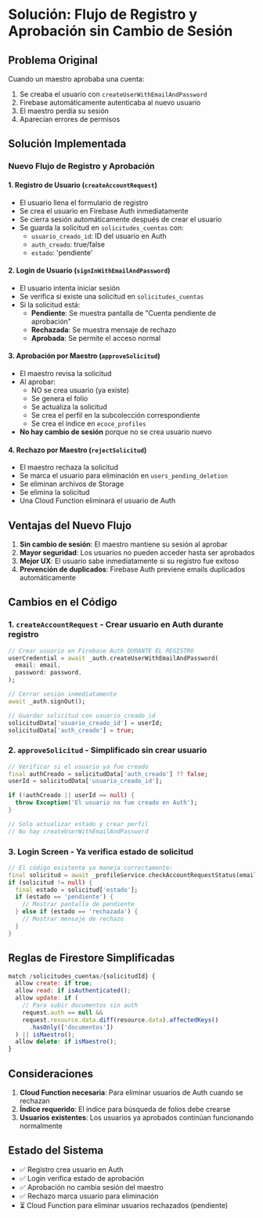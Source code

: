 # Solución: Flujo de Registro y Aprobación sin Cambio de Sesión

## Problema Original

Cuando un maestro aprobaba una cuenta:
1. Se creaba el usuario con `createUserWithEmailAndPassword`
2. Firebase automáticamente autenticaba al nuevo usuario
3. El maestro perdía su sesión
4. Aparecían errores de permisos

## Solución Implementada

### Nuevo Flujo de Registro y Aprobación

#### 1. **Registro de Usuario** (`createAccountRequest`)
- El usuario llena el formulario de registro
- Se crea el usuario en Firebase Auth inmediatamente
- Se cierra sesión automáticamente después de crear el usuario
- Se guarda la solicitud en `solicitudes_cuentas` con:
  - `usuario_creado_id`: ID del usuario en Auth
  - `auth_creado`: true/false
  - `estado`: 'pendiente'

#### 2. **Login de Usuario** (`signInWithEmailAndPassword`)
- El usuario intenta iniciar sesión
- Se verifica si existe una solicitud en `solicitudes_cuentas`
- Si la solicitud está:
  - **Pendiente**: Se muestra pantalla de "Cuenta pendiente de aprobación"
  - **Rechazada**: Se muestra mensaje de rechazo
  - **Aprobada**: Se permite el acceso normal

#### 3. **Aprobación por Maestro** (`approveSolicitud`)
- El maestro revisa la solicitud
- Al aprobar:
  - NO se crea usuario (ya existe)
  - Se genera el folio
  - Se actualiza la solicitud
  - Se crea el perfil en la subcolección correspondiente
  - Se crea el índice en `ecoce_profiles`
- **No hay cambio de sesión** porque no se crea usuario nuevo

#### 4. **Rechazo por Maestro** (`rejectSolicitud`)
- El maestro rechaza la solicitud
- Se marca el usuario para eliminación en `users_pending_deletion`
- Se eliminan archivos de Storage
- Se elimina la solicitud
- Una Cloud Function eliminará el usuario de Auth

## Ventajas del Nuevo Flujo

1. **Sin cambio de sesión**: El maestro mantiene su sesión al aprobar
2. **Mayor seguridad**: Los usuarios no pueden acceder hasta ser aprobados
3. **Mejor UX**: El usuario sabe inmediatamente si su registro fue exitoso
4. **Prevención de duplicados**: Firebase Auth previene emails duplicados automáticamente

## Cambios en el Código

### 1. `createAccountRequest` - Crear usuario en Auth durante registro
```dart
// Crear usuario en Firebase Auth DURANTE EL REGISTRO
userCredential = await _auth.createUserWithEmailAndPassword(
  email: email,
  password: password,
);

// Cerrar sesión inmediatamente
await _auth.signOut();

// Guardar solicitud con usuario_creado_id
solicitudData['usuario_creado_id'] = userId;
solicitudData['auth_creado'] = true;
```

### 2. `approveSolicitud` - Simplificado sin crear usuario
```dart
// Verificar si el usuario ya fue creado
final authCreado = solicitudData['auth_creado'] ?? false;
userId = solicitudData['usuario_creado_id'];

if (!authCreado || userId == null) {
  throw Exception('El usuario no fue creado en Auth');
}

// Solo actualizar estado y crear perfil
// No hay createUserWithEmailAndPassword
```

### 3. Login Screen - Ya verifica estado de solicitud
```dart
// El código existente ya maneja correctamente:
final solicitud = await _profileService.checkAccountRequestStatus(email);
if (solicitud != null) {
  final estado = solicitud['estado'];
  if (estado == 'pendiente') {
    // Mostrar pantalla de pendiente
  } else if (estado == 'rechazada') {
    // Mostrar mensaje de rechazo
  }
}
```

## Reglas de Firestore Simplificadas

```javascript
match /solicitudes_cuentas/{solicitudId} {
  allow create: if true;
  allow read: if isAuthenticated();
  allow update: if (
    // Para subir documentos sin auth
    request.auth == null && 
    request.resource.data.diff(resource.data).affectedKeys()
      .hasOnly(['documentos']) 
  ) || isMaestro();
  allow delete: if isMaestro();
}
```

## Consideraciones

1. **Cloud Function necesaria**: Para eliminar usuarios de Auth cuando se rechazan
2. **Índice requerido**: El índice para búsqueda de folios debe crearse
3. **Usuarios existentes**: Los usuarios ya aprobados continúan funcionando normalmente

## Estado del Sistema

- ✅ Registro crea usuario en Auth
- ✅ Login verifica estado de aprobación  
- ✅ Aprobación no cambia sesión del maestro
- ✅ Rechazo marca usuario para eliminación
- ⏳ Cloud Function para eliminar usuarios rechazados (pendiente)